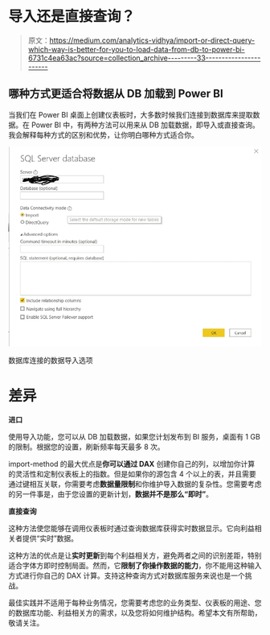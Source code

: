 # 导入还是直接查询？

> 原文：<https://medium.com/analytics-vidhya/import-or-direct-query-which-way-is-better-for-you-to-load-data-from-db-to-power-bi-6731c4ea63ac?source=collection_archive---------33----------------------->

## 哪种方式更适合将数据从 DB 加载到 Power BI

当我们在 Power BI 桌面上创建仪表板时，大多数时候我们连接到数据库来提取数据。在 Power BI 中，有两种方法可以用来从 DB 加载数据，即导入或直接查询。我会解释每种方式的区别和优势，让你明白哪种方式适合你。

![](img/b7c00ba991b0f6864249e40313eb7f8d.png)

数据库连接的数据导入选项

# **差异**

**进口**

使用导入功能，您可以从 DB 加载数据，如果您计划发布到 BI 服务，桌面有 1 GB 的限制。根据您的设置，刷新频率每天最多 8 次。

import-method 的最大优点是**你可以通过 DAX** 创建你自己的列，以增加你计算的灵活性和定制仪表板上的指数。但是如果你的源包含 4 个以上的表，并且需要通过键相互关联，你需要考虑**数据量限制**和你维护导入数据的复杂性。您需要考虑的另一件事是，由于您设置的更新计划，**数据并不是那么“即时”**。

**直接查询**

这种方法使您能够在调用仪表板时通过查询数据库获得实时数据显示。它向利益相关者提供“实时”数据。

这种方法的优点是让**实时更新**到每个利益相关方，避免两者之间的识别差距，特别适合字体方即时控制局面。然而，它**限制了你操作数据的能力**，你不能用这种输入方式进行你自己的 DAX 计算。支持这种查询方式对数据库服务来说也是一个挑战。

最佳实践并不适用于每种业务情况，您需要考虑您的业务类型、仪表板的用途、您的数据库功能、利益相关方的需求，以及您将如何维护结构。希望本文有所帮助，敬请关注。